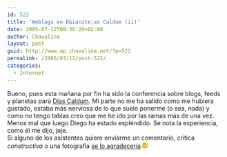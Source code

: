```yaml
---
id: 522
title: 'Weblogs en D&iacute;as Caldum (ii)'
date: 2005-07-12T09:36:29+02:00
author: Chavalina
layout: post
guid: http://www.wp.chavalina.net/?p=522
permalink: /2005/07/12/post-522/
categories:
  - Internet
---
```

Bueno, pues esta ma&ntilde;ana por fin ha sido la conferencia sobre blogs, feeds y planetas para <a href="http://diascaldum.um.es" target="_blank">D&iacute;as Caldum</a>. Mi parte no me ha salido como me hubiera gustado, estaba m&aacute;s nerviosa de lo que suelo ponerme (o sea, nada) y como no tengo tablas creo que me he ido por las ramas m&aacute;s de una vez. Menos mal que luego Diego ha estado espl&eacute;ndido. Se nota la experiencia, como &eacute;l me dijo, jeje.  
Si alguno de los asistentes quiere enviarme un comentario, cr&iacute;tica _constructiva_ o una fotograf&iacute;a <a href="mailto:chavalina@gmail.com" target="_blank">se lo agradecer&iacute;a</a>![emo](/imagenes/emoticonos/sonrisa.gif)